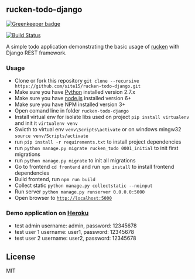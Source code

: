 ## rucken-todo-django

[![Greenkeeper badge](https://badges.greenkeeper.io/rucken/todo-django.svg)](https://greenkeeper.io/)

[![Build Status][travis-image]][travis-url]


A simple todo application demonstrating the basic usage of [rucken](https://github.com/site15/rucken) with Django REST framework.


### Usage
- Clone or fork this repository `git clone --recursive https://github.com/site15/rucken-todo-django.git`
- Make sure you have [Python](https://www.python.org/downloads/) installed version 2.7.x
- Make sure you have [node.js](https://nodejs.org/) installed version 6+
- Make sure you have NPM installed version 3+
- Open comand line in folder `rucken-todo-django`
- Install virtual env for isolate libs used on project `pip install virtualenv` and init it `virtualenv venv`
- Swicth to virtual env `venv\Scripts\activate` or on windows mingw32 `source venv/Scripts/activate`
- run `pip install -r requirements.txt` to install project dependencies
- run `python manage.py migrate rucken_todo 0001_initial` to init first migrations
- run `python manage.py migrate` to init all migrations
- Go to frontend `cd frontend` and run `npm install` to install frontend dependencies
- Build frontend, run `npm run build`
- Collect static `python manage.py collectstatic --noinput`
- Run server `python manage.py runserver 0.0.0.0:5000`
- Open browser to [`http://localhost:5000`](http://localhost:5000)

### Demo application on [Heroku](https://rucken-todo-django.herokuapp.com)
- test admin username: admin, password: 12345678
- test user 1 username: user1, password: 12345678
- test user 2 username: user2, password: 12345678

## License

MIT

[travis-image]: https://travis-ci.org/site15/rucken-todo-django.svg?branch=master
[travis-url]: https://travis-ci.org/site15/rucken-todo-django
